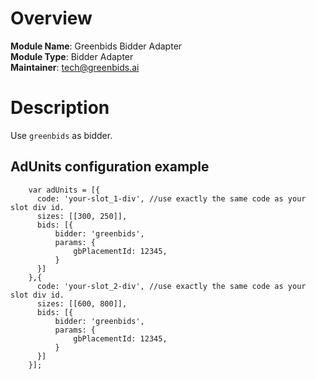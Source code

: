 # Overview

**Module Name**: Greenbids Bidder Adapter  
**Module Type**: Bidder Adapter  
**Maintainer**:  tech@greenbids.ai

# Description

Use `greenbids` as bidder.

## AdUnits configuration example
```
    var adUnits = [{
      code: 'your-slot_1-div', //use exactly the same code as your slot div id.
      sizes: [[300, 250]],
      bids: [{
          bidder: 'greenbids',
          params: { 
              gbPlacementId: 12345,
          }
      }]
    },{
      code: 'your-slot_2-div', //use exactly the same code as your slot div id.
      sizes: [[600, 800]],
      bids: [{
          bidder: 'greenbids',
          params: { 
              gbPlacementId: 12345,
          }
      }]
    }];
```
